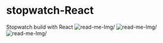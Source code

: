 # stopwatch-React
Stopwatch build with React
![read-me-Img/](clock1.png)
![read-me-Img/](clock3.png)
![read-me-Img/](clock3.png)
